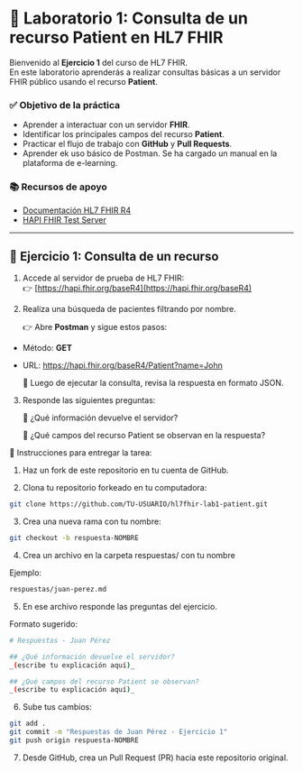 # 🧪 Laboratorio 1: Consulta de un recurso Patient en HL7 FHIR

Bienvenido al **Ejercicio 1** del curso de HL7 FHIR.  
En este laboratorio aprenderás a realizar consultas básicas a un servidor FHIR público usando el recurso **Patient**.

### ✅ Objetivo de la práctica
- Aprender a interactuar con un servidor **FHIR**.  
- Identificar los principales campos del recurso **Patient**.  
- Practicar el flujo de trabajo con **GitHub** y **Pull Requests**.  
- Aprender ek uso básico de Postman. Se ha cargado un manual en la plataforma de e-learning.


### 📚 Recursos de apoyo

- [Documentación HL7 FHIR R4](https://hl7.org/FHIR/R4/)
- [HAPI FHIR Test Server](https://hapi.fhir.org/baseR4)

---

## 📌 Ejercicio 1: Consulta de un recurso

1. Accede al servidor de prueba de HL7 FHIR:  
   👉 [https://hapi.fhir.org/baseR4](https://hapi.fhir.org/baseR4)

2. Realiza una búsqueda de pacientes filtrando por nombre.  

    👉 Abre **Postman** y sigue estos pasos:

- Método: **GET**  
- URL:  https://hapi.fhir.org/baseR4/Patient?name=John


    📌 Luego de ejecutar la consulta, revisa la respuesta en formato JSON.



3. Responde las siguientes preguntas:

    📌 ¿Qué información devuelve el servidor?

    📌 ¿Qué campos del recurso Patient se observan en la respuesta?

📂 Instrucciones para entregar la tarea:

1. Haz un fork de este repositorio en tu cuenta de GitHub.

2. Clona tu repositorio forkeado en tu computadora:

```bash
git clone https://github.com/TU-USUARIO/hl7fhir-lab1-patient.git
```

3. Crea una nueva rama con tu nombre:

```bash
git checkout -b respuesta-NOMBRE
```

4. Crea un archivo en la carpeta respuestas/ con tu nombre

Ejemplo:
```bash
respuestas/juan-perez.md
```

5. En ese archivo responde las preguntas del ejercicio.

Formato sugerido:

```bash
# Respuestas - Juan Pérez

## ¿Qué información devuelve el servidor?
_(escribe tu explicación aquí)_

## ¿Qué campos del recurso Patient se observan?
_(escribe tu explicación aquí)_

```

6. Sube tus cambios:
```bash
git add .
git commit -m "Respuestas de Juan Pérez - Ejercicio 1"
git push origin respuesta-NOMBRE
```

7. Desde GitHub, crea un Pull Request (PR) hacia este repositorio original.


